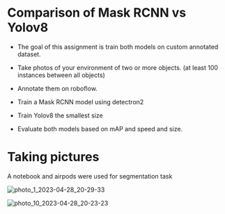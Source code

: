 # Comparison of Mask RCNN vs Yolov8
- The goal of this assignment is train both models on custom annotated dataset.

- Take photos of your environment of two or more objects. (at least 100 instances between all objects)

- Annotate them on roboflow.

- Train a Mask RCNN model using detectron2

- Train Yolov8 the smallest size

- Evaluate both models based on mAP and speed and size.

# Taking pictures
A notebook and airpods were used for segmentation task

![photo_1_2023-04-28_20-29-33](https://user-images.githubusercontent.com/69463767/235320940-6924cff3-ead5-4047-899a-3b03686a883f.jpg)

![photo_10_2023-04-28_20-23-23](https://user-images.githubusercontent.com/69463767/235320960-53217599-f069-4f94-bc23-993b397f349c.jpg)

